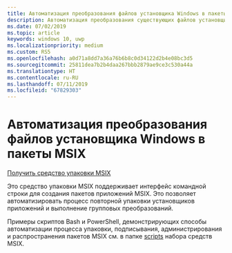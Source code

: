 ```yaml
---
title: Автоматизация преобразования файлов установщика Windows в пакеты MSIX
description: Автоматизация преобразования существующих файлов установщика Windows в пакеты MSIX с помощью интерфейса командной строки
ms.date: 07/02/2019
ms.topic: article
keywords: windows 10, uwp
ms.localizationpriority: medium
ms.custom: RS5
ms.openlocfilehash: a0d71a8dd7a36a76b6b8c0d34122d2b4e08bc3d5
ms.sourcegitcommit: 25811dea7b2b4daa267bbb2879ae9ce3c530a44a
ms.translationtype: HT
ms.contentlocale: ru-RU
ms.lasthandoff: 07/11/2019
ms.locfileid: "67829303"
---
```

# <a name="automate-conversion-of-windows-installers-to-msix-packages"></a>Автоматизация преобразования файлов установщика Windows в пакеты MSIX

<div class="nextstepaction"><p><a class="x-hidden-focus" href="https://www.microsoft.com/en-us/p/msix-packaging-tool/9n5lw3jbcxkf" data-linktype="external">Получить средство упаковки MSIX</a></p></div>

Это средство упаковки MSIX поддерживает интерфейс командной строки для создания пакетов приложений MSIX. Это позволяет автоматизировать процесс повторной упаковки установщиков приложений и выполнение групповых преобразований.

Примеры скриптов Bash и PowerShell, демонстрирующих способы автоматизации процесса упаковки, подписывания, администрирования и распространения пакетов MSIX см. в папке [scripts](https://github.com/microsoft/MSIX-Toolkit/tree/master/Scripts) набора средств MSIX.
